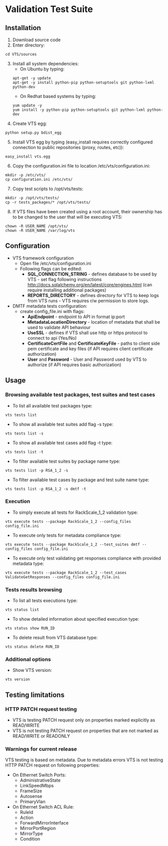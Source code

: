 # Validation Test Suite

## Installation
1. Download source code
2. Enter directory:
```
cd VTS/sources
```
3. Install all system dependencies:
     * On Ubuntu by typing:
     ```
     apt-get -y update
     apt-get -y install python-pip python-setuptools git python-lxml python-dev
     ```
     * On Redhat based systems by typing:
     ```
     yum update -y
     yum install -y python-pip python-setuptools git python-lxml python-dev
     ```
4. Create VTS egg:
```
python setup.py bdist_egg
```
5. Install VTS egg by typing (easy_install requires correctly configured connection to public repositories (proxy, routes, etc)):
```
easy_install vts.egg
```
6. Copy the configuration.ini file to location /etc/vts/configuration.ini:
```
mkdir -p /etc/vts/
cp configuration.ini /etc/vts/
```
7. Copy test scripts to /opt/vts/tests:
```
mkdir -p /opt/vts/tests/
cp -r tests_packages/* /opt/vts/tests/
```
8. If VTS files have been created using a root account, their ownership has to be changed to the user that will be executing VTS:
```
chown -R USER_NAME /opt/vts/
chown -R USER_NAME /var/log/vts
```
## Configuration
* VTS framework configuration
    * Open file /etc/vts/configuration.ini
    * Following flags can be edited:
        * __SQL_CONNECTION_STRING__ - defines database to be used by VTS - set flag following instructions http://docs.sqlalchemy.org/en/latest/core/engines.html (can require installing additional packages)
        * __REPORTS_DIRECTORY__ - defines directory for VTS to keep logs from VTS runs - VTS requires r/w permission to store logs.
* DMTF metadata tests configuration:
    *  create config_file.ini with flags:
        *  __ApiEndpoint__ - endpoint to API in format ip:port
        *  __MetadataLocationDirectory__ - location of metadata that shall be used to validate API behaviour
        *  __UseSSL__ - defines if VTS shall use http or https protocol to connect to api (Yes/No)
        *  __CertificateCertFile__ and __CertificateKeyFile__ - paths to client side pem certificate and key files (if API requires client certificate authorization)
        *  __User__ and __Password__ - User and Password used by VTS to authorize (if API requires basic authorization)
## Usage
### Browsing available test packages, test suites and test cases
* To list all available test packages type:
```
vts tests list
```
* To show all available test suites add flag -s type:
```
vts tests list -s
```
* To show all available test cases add flag -t type:
```
vts tests list -t
```
* To filter available test suites by package name type:
```
vts tests list -p RSA_1_2 -s
```
* To filter available test cases by package and test suite name type:
```
vts tests list -p RSA_1_2 -s dmtf -t
```
### Execution
* To simply execute all tests for RackScale_1_2 validation type:
```
vts execute tests --package RackScale_1_2 --config_files config_file.ini
```
* To execute only tests for metadata compliance type:
```
vts execute tests --package RackScale_1_2 --test_suites dmtf --config_files config_file.ini
```
* To execute only test validating get responses compliance with provided metadata type:
```
vts execute tests --package RackScale_1_2 --test_cases ValidateGetResponses --config_files config_file.ini
```
### Tests results browsing
* To list all tests executions type:
```
vts status list
```
* To show detailed information about specified execution type:
```
vts status show RUN_ID
```
* To delete result from VTS database type:
```
vts status delete RUN_ID
```
### Additional options
* Show VTS version:
```
vts version
```

## Testing limitations

### HTTP PATCH request testing
* VTS is testing PATCH request only on properties marked explicitly as READ/WRITE
* VTS is not testing PATCH request on properties that are not marked as READ/WRITE or READONLY

### Warnings for current release
VTS testing is based on metadata. Due to metadata errors VTS is not testing HTTP PATCH request on following properties:
   * On Ethernet Switch Ports:
      * AdministrativeState
      * LinkSpeedMbps
      * FrameSize
      * Autosense
      * PrimaryVlan
   * On Ethernet Switch ACL Rule:
      * RuleId
      * Action
      * ForwardMirrorInterface
      * MirrorPortRegion
      * MirrorType
      * Condition
 


